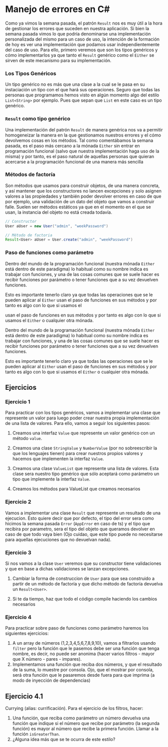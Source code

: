 # Manejo de errores en C#
Como ya vimos la semana pasada, el patrón `Result` nos es muy útil a la hora
de gestionar los errores que suceden en nuestra aplicación. Si bien la semana
pasada vimos lo que podría denominarse una implementación personalizada del
mismo para un caso de uso, la intención de la formación de hoy es ver una
implementación que podamos usar independientemente del caso de uso. Para ello,
primero veremos que son los tipos genéricos y cómo implementarlos ya que tanto
el `Result` genérico como el `Either` se sirven de este mecanismo para su
implementación.

### **Los Tipos Genéricos**
Un tipo genérico no es más que una clase a la cual se le pasa en su instaciación
un tipo con el que hará sus operaciones. Seguro que todas las personas que
programamos hemos visto en algún momento algo del estilo `List<String>` por
ejemplo. Pues que sepan que `List` en este caso es un tipo genérico.

### **`Result` como tipo genérico**
Una implementación del patrón `Result` de manera genérica nos va a permitir
homogeneizar la manera en la que gestionamos nuestros errores y el cómo
devolvemos cosas en los métodos. Tal como comentábamos la semana pasada,
es el paso más cercano a la mónada `Either` sin entrar en programación
funcional (salvo que nuestra implementación haga uso de la misma) y por
tanto, es el paso natural de aquellas personas que quieran acercarse a la
programación funcional de una manera más sencilla

### **Métodos de factoría**
Son métodos que usamos para construir objetos, de una manera concreta, y así 
mantener que los constructores no lancen excepciones y solo asignen valores 
a las propiedades y también poder devolver errores en caso de que por ejemplo, 
una validación de un dato del objeto que vamos a construir falle. Suelen ser 
métodos estáticos ya que en el momento en el que se usan, la instancia del 
objeto no está creada todavía.

```java
// Constructor
User aUser = new User("admin", "weekPassword")

// Método de factoria
Result<User> aUser = User.create("admin", "weekPassword")
```

### **Paso de funciones como parámetro**
Dentro del mundo de la programación funcional (nuestra mónada `Either` está 
dentro de este paradigma) lo habitual como su nombre indica es trabajar con 
funciones, y una de las cosas comunes que se suele hacer es recibir funciones 
por parámetro o tener funciones que a su vez devuelven funciones.

Esto es importante tenerlo claro ya que todas las operaciones que se le pueden 
aplicar al `Either` usan el paso de funciones en sus métodos y por tanto es 
algo con lo que si usamos el

usan el paso de funciones en sus métodos y por tanto es algo con lo que si 
usamos el `Either` o cualquier otra mónada.

Dentro del mundo de la programación funcional (nuestra mónada `Either` está 
dentro de este paradigma) lo habitual como su nombre indica es trabajar con 
funciones, y una de las cosas comunes que se suele hacer es recibir funciones 
por parámetro o tener funciones que a su vez devuelven funciones.

Esto es importante tenerlo claro ya que todas las operaciones que se le 
pueden aplicar al `Either` usan el paso de funciones en sus métodos y por 
tanto es algo con lo que si usamos el `Either` o cualquier otra mónada.

## Ejercicios
### __Ejercicio 1__
Para practicar con los tipos genéricos, vamos a implementar una clase que
represente un valor para luego poder crear nuestra propia implementación
de una lista de valores. Para ello, vamos a seguir los siguientes pasos:

1. Creamos una interfaz `Value` que represente un valor genérico con un
   método `value`.

2. Creamos una clase `StringValue` y `NumberValue` (por no sobreescribir
   la que los lenguajes tienen) para crear nuestros propios valores y
   hacemos que implementen la interfaz `Value`.

3. Creamos una clase `ValueList` que represente una lista de valores. Esta
   clase sera nuestro tipo genérico que sólo aceptará como parámetro un tipo
   que implemente la interfaz `Value`.

4. Creamos los métodos para ValueList que creamos necesarios

### __Ejercicio 2__
Vamos a implementar una clase `Result` que represente un resultado de una
ejecucion. Esto quiere decir que por defecto, el tipo del error sera como
hicimos la semana pasada `Error` (`AppError` en caso de ts) y el tipo que
recibira por parametro, sera el tipo del objeto que queramos devolver en
caso de que todo vaya bien (Ojo cuidao, que este tipo puede no necesitarse
para aquellas ejecuciones que no devuelvan nada).

### __Ejercicio 3__
Si nos vamos a la clase `User` veremos que su constructor tiene validaciones
y que en base a dichas validaciones se lanzan excepciones. 

1. Cambiar la forma de construccion de `User` para que sea construido a partir 
de un método de factoría y que dicho método de factoría devuelva un `Result<User>`. 

2. Si te da tiempo, haz que todo el código compile haciendo los cambios necesarios

### __Ejercicio 4__
Para practicar sobre paso de funciones como parámetro haremos los siguientes
ejercicios:

1. A un array de números (1,2,3,4,5,6,7,8,9,10), vamos a filtrarlos usando `filter`
pero la función que le pasemos debe ser una función que tenga nombre, es decir,
no puede ser anonima (hacer varios filtros - mayor que X número - pares - impares).
2. Implementamos una función que reciba dos números, y que el resultado de la 
suma, lo muestre por consola. Ojo, que el mostrar por consola, será otra función
que le pasaremos desde fuera para que imprima (a modo de inyección de dependencias)

## __Ejercicio 4.1__
Currying (alias: currificación). Para el ejercicio de los filtros, hacer:

1. Una función, que reciba como parámetro un número devuelva una función que 
indique si el número que recibe por parámetro (la segunda función) es mayor 
al número que recibe la primera función. Llamar a la función `isGreaterThan`.
2. ¿Alguna idea más que se te ocurra de este estilo?
